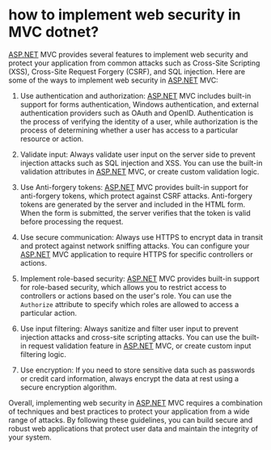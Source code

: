 # how to implement web security in MVC dotnet?

[ASP.NET](http://ASP.NET) MVC provides several features to implement web security and protect your application from common attacks such as Cross-Site Scripting (XSS), Cross-Site Request Forgery (CSRF), and SQL injection. Here are some of the ways to implement web security in [ASP.NET](http://ASP.NET) MVC:

1. Use authentication and authorization: [ASP.NET](http://ASP.NET) MVC includes built-in support for forms authentication, Windows authentication, and external authentication providers such as OAuth and OpenID. Authentication is the process of verifying the identity of a user, while authorization is the process of determining whether a user has access to a particular resource or action.
    
2. Validate input: Always validate user input on the server side to prevent injection attacks such as SQL injection and XSS. You can use the built-in validation attributes in [ASP.NET](http://ASP.NET) MVC, or create custom validation logic.
    
3. Use Anti-forgery tokens: [ASP.NET](http://ASP.NET) MVC provides built-in support for anti-forgery tokens, which protect against CSRF attacks. Anti-forgery tokens are generated by the server and included in the HTML form. When the form is submitted, the server verifies that the token is valid before processing the request.
    
4. Use secure communication: Always use HTTPS to encrypt data in transit and protect against network sniffing attacks. You can configure your [ASP.NET](http://ASP.NET) MVC application to require HTTPS for specific controllers or actions.
    
5. Implement role-based security: [ASP.NET](http://ASP.NET) MVC provides built-in support for role-based security, which allows you to restrict access to controllers or actions based on the user's role. You can use the `Authorize` attribute to specify which roles are allowed to access a particular action.
    
6. Use input filtering: Always sanitize and filter user input to prevent injection attacks and cross-site scripting attacks. You can use the built-in request validation feature in [ASP.NET](http://ASP.NET) MVC, or create custom input filtering logic.
    
7. Use encryption: If you need to store sensitive data such as passwords or credit card information, always encrypt the data at rest using a secure encryption algorithm.
    

Overall, implementing web security in [ASP.NET](http://ASP.NET) MVC requires a combination of techniques and best practices to protect your application from a wide range of attacks. By following these guidelines, you can build secure and robust web applications that protect user data and maintain the integrity of your system.